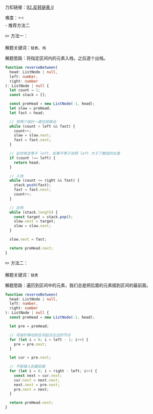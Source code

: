 力扣链接：<a href="https://leetcode.cn/problems/reverse-linked-list-ii/solutions/634701/fan-zhuan-lian-biao-ii-by-leetcode-solut-teyq/?envType=study-plan-v2&envId=top-interview-150" target="_blank">92.反转链表 II</a>

难度：⭐⭐ <br/> - 推荐方法二

✏️ 方法一：<br/>

解题关键词：`链表`、`栈`<br />

解题思路：将指定区间内的元素入栈，之后逐个出栈。<br />

```typescript
function reverseBetween(
  head: ListNode | null,
  left: number,
  right: number
): ListNode | null {
  let count = 1;
  const stack = [];

  const preHead = new ListNode(-1, head);
  let slow = preHead;
  let fast = head;

  // 将两个指针一直往前移动
  while (count < left && fast) {
    count++;
    slow = slow.next;
    fast = fast.next;
  }

  // 此时肯定等于 left，如果不等于说明 left 大于了数组的长度
  if (count !== left) {
    return head;
  }

  // 入栈
  while (count <= right && fast) {
    stack.push(fast);
    fast = fast.next;
    count++;
  }

  // 出栈
  while (stack.length) {
    const target = stack.pop();
    slow.next = target;
    slow = slow.next;
  }

  slow.next = fast;

  return preHead.next;
}
```

✏️ 方法二：<br/>

解题关键词：`链表`<br />

解题思路：遍历到区间中的元素，我们总是把后面的元素插到区间的最前面。<br />

```typescript
function reverseBetween(
  head: ListNode | null,
  left: number,
  right: number
): ListNode | null {
  const preHead = new ListNode(-1, head);

  let pre = preHead;

  // 将指针移动到区间起点左边的节点
  for (let i = 0; i < left - 1; i++) {
    pre = pre.next;
  }

  let cur = pre.next;

  // 不断插入到最前面
  for (let i = 0; i < right - left; i++) {
    const next = cur.next;
    cur.next = next.next;
    next.next = pre.next;
    pre.next = next;
  }

  return preHead.next;
}
```
